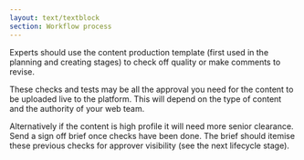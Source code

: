 ```yaml
---
layout: text/textblock
section: Workflow process
---
```

Experts should use the content production template (first used in the planning and creating stages) to check off quality or make comments to revise.

These checks and tests may be all the approval you need for the content to be uploaded live to the platform. This will depend on the type of content and the authority of your web team.

Alternatively if the content is high profile it will need more senior clearance. Send a sign off brief once checks have been done. The brief should itemise these previous checks for approver visibility (see the next lifecycle stage).
